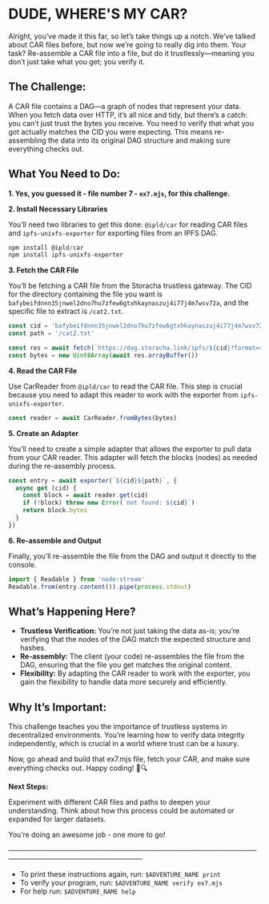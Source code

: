 # DUDE, WHERE'S MY CAR?

Alright, you’ve made it this far, so let’s take things up a notch. We’ve talked about CAR files before, but now we’re going to really dig into them. Your task? Re-assemble a CAR file into a file, but do it trustlessly—meaning you don’t just take what you get; you verify it.

## The Challenge:

A CAR file contains a DAG—a graph of nodes that represent your data. When you fetch data over HTTP, it’s all nice and tidy, but there’s a catch: you can’t just trust the bytes you receive. You need to verify that what you got actually matches the CID you were expecting. This means re-assembling the data into its original DAG structure and making sure everything checks out.

## What You Need to Do:

**1. Yes, you guessed it - file number 7 - `ex7.mjs`, for this challenge.**

**2. Install Necessary Libraries**

You’ll need two libraries to get this done: `@ipld/car` for reading CAR files and `ipfs-unixfs-exporter` for exporting files from an IPFS DAG.

```js
npm install @ipld/car
npm install ipfs-unixfs-exporter
```

**3. Fetch the CAR File**

You’ll be fetching a CAR file from the Storacha trustless gateway. The CID for the directory containing the file you want is `bafybeifdnnn35jnwel2dno7hu7zfew6gtxhkaynaszuj4i77j4m7wsv72a`, and the specific file to extract is `/cat2.txt`.

```js
const cid = 'bafybeifdnnn35jnwel2dno7hu7zfew6gtxhkaynaszuj4i77j4m7wsv72a'
const path = '/cat2.txt'

const res = await fetch(`https://dag.storacha.link/ipfs/${cid}?format=car`)
const bytes = new Uint8Array(await res.arrayBuffer())
```

**4. Read the CAR File**

Use CarReader from `@ipld/car` to read the CAR file. This step is crucial because you need to adapt this reader to work with the exporter from `ipfs-unixfs-exporter`.

```js
const reader = await CarReader.fromBytes(bytes)
```

**5. Create an Adapter**

You’ll need to create a simple adapter that allows the exporter to pull data from your CAR reader. This adapter will fetch the blocks (nodes) as needed during the re-assembly process.

```js
const entry = await exporter(`${cid}${path}`, {
  async get (cid) {
    const block = await reader.get(cid)
    if (!block) throw new Error(`not found: ${cid}`)
    return block.bytes
  }
})
```

**6. Re-assemble and Output**

Finally, you’ll re-assemble the file from the DAG and output it directly to the console.

```js
import { Readable } from 'node:stream'
Readable.from(entry.content()).pipe(process.stdout)
```

## What’s Happening Here?

- **Trustless Verification:** You’re not just taking the data as-is; you’re verifying that the nodes of the DAG match the expected structure and hashes.
- **Re-assembly:** The client (your code) re-assembles the file from the DAG, ensuring that the file you get matches the original content.
- **Flexibility:** By adapting the CAR reader to work with the exporter, you gain the flexibility to handle data more securely and efficiently.

## Why It’s Important:

This challenge teaches you the importance of trustless systems in decentralized environments. You’re learning how to verify data integrity independently, which is crucial in a world where trust can be a luxury.

Now, go ahead and build that ex7.mjs file, fetch your CAR, and make sure everything checks out. Happy coding! 🚗🔍

**Next Steps:**

Experiment with different CAR files and paths to deepen your understanding.
Think about how this process could be automated or expanded for larger datasets.

You’re doing an awesome job - one more to go!

─────────────────────────────────────────────────────────────────────────────
* To print these instructions again, run: `$ADVENTURE_NAME print`
* To verify your program, run: `$ADVENTURE_NAME verify ex7.mjs`
* For help run: `$ADVENTURE_NAME help`

